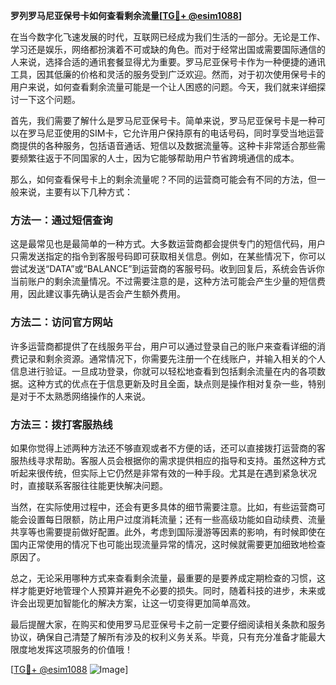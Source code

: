 **罗列罗马尼亚保号卡如何查看剩余流量[[TG💪+ @esim1088](https://t.me/s/esim1088)]**

在当今数字化飞速发展的时代，互联网已经成为我们生活的一部分。无论是工作、学习还是娱乐，网络都扮演着不可或缺的角色。而对于经常出国或需要国际通信的人来说，选择合适的通讯套餐显得尤为重要。罗马尼亚保号卡作为一种便捷的通讯工具，因其低廉的价格和灵活的服务受到广泛欢迎。然而，对于初次使用保号卡的用户来说，如何查看剩余流量可能是一个让人困惑的问题。今天，我们就来详细探讨一下这个问题。

首先，我们需要了解什么是罗马尼亚保号卡。简单来说，罗马尼亚保号卡是一种可以在罗马尼亚使用的SIM卡，它允许用户保持原有的电话号码，同时享受当地运营商提供的各种服务，包括语音通话、短信以及数据流量等。这种卡非常适合那些需要频繁往返于不同国家的人士，因为它能够帮助用户节省跨境通信的成本。

那么，如何查看保号卡上的剩余流量呢？不同的运营商可能会有不同的方法，但一般来说，主要有以下几种方式：

### 方法一：通过短信查询

这是最常见也是最简单的一种方式。大多数运营商都会提供专门的短信代码，用户只需发送指定的指令到客服号码即可获取相关信息。例如，在某些情况下，你可以尝试发送“DATA”或“BALANCE”到运营商的客服号码。收到回复后，系统会告诉你当前账户的剩余流量情况。不过需要注意的是，这种方法可能会产生少量的短信费用，因此建议事先确认是否会产生额外费用。

### 方法二：访问官方网站

许多运营商都提供了在线服务平台，用户可以通过登录自己的账户来查看详细的消费记录和剩余资源。通常情况下，你需要先注册一个在线账户，并输入相关的个人信息进行验证。一旦成功登录，你就可以轻松地查看到包括剩余流量在内的各项数据。这种方式的优点在于信息更新及时且全面，缺点则是操作相对复杂一些，特别是对于不太熟悉网络操作的人来说。

### 方法三：拨打客服热线

如果你觉得上述两种方法还不够直观或者不方便的话，还可以直接拨打运营商的客服热线寻求帮助。客服人员会根据你的需求提供相应的指导和支持。虽然这种方式听起来很传统，但实际上它仍然是非常有效的一种手段。尤其是在遇到紧急状况时，直接联系客服往往能更快解决问题。

当然，在实际使用过程中，还会有更多具体的细节需要注意。比如，有些运营商可能会设置每日限额，防止用户过度消耗流量；还有一些高级功能如自动续费、流量共享等也需要提前做好配置。此外，考虑到国际漫游等因素的影响，有时候即使在国内正常使用的情况下也可能出现流量异常的情况，这时候就需要更加细致地检查原因了。

总之，无论采用哪种方式来查看剩余流量，最重要的是要养成定期检查的习惯，这样才能更好地管理个人预算并避免不必要的损失。同时，随着科技的进步，未来或许会出现更加智能化的解决方案，让这一切变得更加简单高效。

最后提醒大家，在购买和使用罗马尼亚保号卡之前一定要仔细阅读相关条款和服务协议，确保自己清楚了解所有涉及的权利义务关系。毕竟，只有充分准备才能最大限度地发挥这项服务的价值哦！

[[TG💪+ @esim1088](https://t.me/s/esim1088) ![Image](https://i.postimg.cc/4NQfJmqS/Snipaste-2025-05-13-00-14-12.png)]